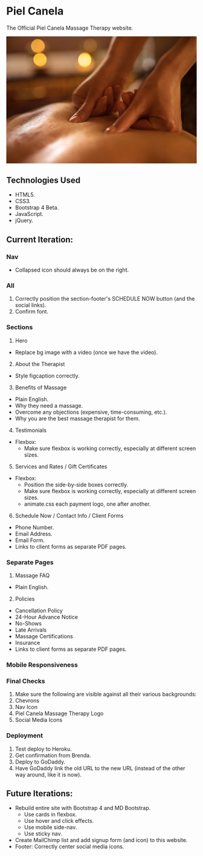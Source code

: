 # Piel Canela

The Official Piel Canela Massage Therapy website.

![Piel Canela Massage Therapy](https://github.com/toddcf/pielcanela/blob/master/assets/img/hands-large.jpg "Piel Canela Massage Therapy")

## Technologies Used

- HTML5.
- CSS3.
- Bootstrap 4 Beta.
- JavaScript.
- jQuery.

## Current Iteration:

### Nav

- Collapsed icon should always be on the right.

### All

1. Correctly position the section-footer's SCHEDULE NOW button (and the social links).
2. Confirm font.

### Sections

1. Hero
  - Replace bg image with a video (once we have the video).

2. About the Therapist

  - Style figcaption correctly.

3. Benefits of Massage
  - Plain English.
  - Why they need a massage.
  - Overcome any objections (expensive, time-consuming, etc.).
  - Why you are the best massage therapist for them.

4. Testimonials

- Flexbox:
  - Make sure flexbox is working correctly, especially at different screen sizes.

5. Services and Rates / Gift Certificates

  - Flexbox:
    - Position the side-by-side boxes correctly.
    - Make sure flexbox is working correctly, especially at different screen sizes.
    - animate.css each payment logo, one after another.

6. Schedule Now / Contact Info / Client Forms

- Phone Number.
- Email Address.
- Email Form.
- Links to client forms as separate PDF pages.

### Separate Pages

1. Massage FAQ
  - Plain English.

2. Policies
  - Cancellation Policy
  - 24-Hour Advance Notice
  - No-Shows
  - Late Arrivals
  - Massage Certifications
  - Insurance
  - Links to client forms as separate PDF pages.

### Mobile Responsiveness

### Final Checks

1. Make sure the following are visible against all their various backgrounds:
  1. Chevrons
  2. Nav Icon
  3. Piel Canela Massage Therapy Logo
  4. Social Media Icons

### Deployment

1. Test deploy to Heroku.
2. Get confirmation from Brenda.
3. Deploy to GoDaddy.
4. Have GoDaddy link the old URL to the new URL (instead of the other way around, like it is now).

## Future Iterations:

- Rebuild entire site with Bootstrap 4 and MD Bootstrap.
  - Use cards in flexbox.
  - Use hover and click effects.
  - Use mobile side-nav.
  - Use sticky nav.
- Create MailChimp list and add signup form (and icon) to this website.
- Footer: Correctly center social media icons.